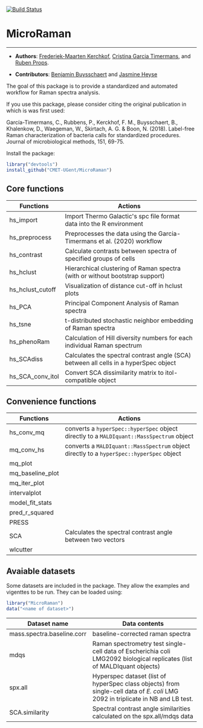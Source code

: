 [![Build Status](https://travis-ci.org/CMET-UGent/MicroRaman.svg?branch=master)](https://travis-ci.org/CMET-UGent/MicroRaman)

# MicroRaman
*******************
- **Authors**: [Frederiek-Maarten Kerchkof](mailto:FrederiekMaarten.Kerckhof@UGent.be), [Cristina Garcia Timermans](mailto:Cristina.GarciaTimermans@ugent.be), and [Ruben Props](mailto:Ruben.Props@ugent.be).

- **Contributors**:
[Benjamin Buysschaert](mailto:Benjamin.Buysschaert@Ugent.be) and [Jasmine Heyse](mailto:Jasmine.Heyse@ugent.be) 

The goal of this package is to provide a standardized and automated workflow for Raman spectra analysis. 

If you use this package, please consider citing the original publication in which is was first used:  

García-Timermans, C., Rubbens, P., Kerckhof, F. M., Buysschaert, B., Khalenkow, D., Waegeman, W., Skirtach, A. G. & Boon, N. (2018). Label-free Raman characterization of bacteria calls for standardized procedures. Journal of microbiological methods, 151, 69-75.

Install the package:
```R
library("devtools")
install_github("CMET-UGent/MicroRaman")
```

## Core functions

Functions  | Actions
------------| -----------
hs_import | Import Thermo Galactic's spc file format data into the R environment
hs_preprocess | Preprocesses the data using the Garcia-Timermans et al. (2020) workflow
hs_contrast | Calculate contrasts between spectra of specified groups of cells
hs_hclust | Hierarchical clustering of Raman spectra (with or without bootstrap support)
hs_hclust_cutoff | Visualization of distance cut-off in hclust plots
hs_PCA | Principal Component Analysis of Raman spectra
hs_tsne | t-distributed stochastic neighbor embedding of Raman spectra 
hs_phenoRam | Calculation of Hill diversity numbers for each individual Raman spectrum
hs_SCAdiss | Calculates the spectral contrast angle (SCA) between all cells in a hyperSpec object
hs_SCA_conv_itol | Convert SCA dissimilarity matrix to itol-compatible object

## Convenience functions
Functions  | Actions
------------| -----------
hs_conv_mq | converts a `hyperSpec::hyperSpec` object directly to a `MALDIquant::MassSpectrum` object
mq_conv_hs | converts a `MALDIquant::MassSpectrum` object directly to a `hyperSpec::hyperSpec` object
mq_plot |
mq_baseline_plot |
mq_iter_plot |
intervalplot |
model_fit_stats |
pred_r_squared |
PRESS |
SCA | Calculates the spectral contrast angle between two vectors
wlcutter |

## Avaiable datasets

Some datasets are included in the package. They allow the examples and vigenttes
to be run. They can be loaded using:
```R
library("MicroRaman")
data("<name of dataset>")
```

Dataset name | Data contents
-------------| ----------------
mass.spectra.baseline.corr |baseline-corrected raman spectra
mdqs | Raman spectrometry test single-cell data of Escherichia coli LMG2092 biological replicates (list of MALDIquant objects)
spx.all | Hyperspec dataset (list of hyperSpec class objects) from single-cell data of *E. coli* LMG 2092 in triplicate in NB and LB test.
SCA.similarity | Spectral contrast angle similarities calculated on the spx.all/mdqs data
